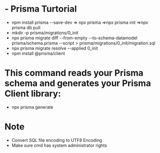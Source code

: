 # - Prisma Turtorial
- npm install prisma --save-dev => npx prisma =>npx prisma init =>npx prisma db pull
- mkdir -p prisma/migrations/0_init
- npx prisma migrate diff --from-empty --to-schema-datamodel prisma/schema.prisma --script > prisma/migrations/0_init/migration.sql
- npx prisma migrate resolve --applied 0_init
- npm install @prisma/client
# This command reads your Prisma schema and generates your Prisma Client library:
- npx prisma generate 




# Note 
- Convert SQL file encoding to UTF8 Encoding
- Make sure cmd has system administrator rights







